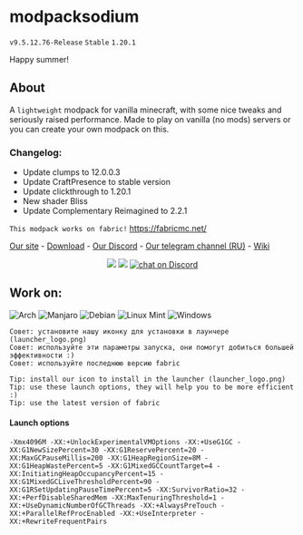 # modpacksodium
```v9.5.12.76-Release```
```Stable``` ```1.20.1```

Happy summer!

## About
A ```lightweight``` modpack for vanilla minecraft, with some nice tweaks and seriously raised performance. Made to play on vanilla (no mods) servers or you can create your own modpack on this.

### Changelog:
- Update clumps to 12.0.0.3
- Update CraftPresence to stable version
- Update clickthrough to 1.20.1
- New shader Bliss
- Update Complementary Reimagined to 2.2.1

```This modpack works on fabric!```
https://fabricmc.net/

[Site]: https://wlorigin.cf/
[Download]: https://wlorigin.cf/downloadmodpack.html
[Discord]: https://discord.gg/UBaauaN
[Telegram]: https://t.me/wlorigin
[Wiki]: https://wiki.wlorigin.cf

[Our site][Site] - [Download][Download] - [Our Discord][Discord] - [Our telegram channel (RU)][Telegram] - [Wiki][Wiki]

<p align="center">
    <a href="https://github.com/badges/shields/graphs/contributors" alt="Contributors">
        <img src="https://img.shields.io/github/contributors/WasteLand-Dev/modpacksodium" /></a>
    <a href="https://github.com/badges/shields/pulse" alt="Activity">
        <img src="https://img.shields.io/github/commit-activity/m/WasteLand-Dev/modpacksodium" /></a>
    <a href="https://discord.gg/UBaauaN">
        <img src="https://img.shields.io/discord/716326875613364277?logo=discord"
            alt="chat on Discord"></a>
</p>

## Work on:
![Arch](https://img.shields.io/badge/Arch%20Linux-1793D1?logo=arch-linux&logoColor=fff&style=for-the-badge)
![Manjaro](https://img.shields.io/badge/Manjaro-35BF5C?style=for-the-badge&logo=Manjaro&logoColor=white)
![Debian](https://img.shields.io/badge/Debian-D70A53?style=for-the-badge&logo=debian&logoColor=white)
![Linux Mint](https://img.shields.io/badge/Linux%20Mint-87CF3E?style=for-the-badge&logo=Linux%20Mint&logoColor=white)
![Windows](https://img.shields.io/badge/Windows-0078D6?style=for-the-badge&logo=windows&logoColor=white)

```
Совет: установите нашу иконку для установки в лаунчере (launcher_logo.png)
Совет: используйте эти параметры запуска, они помогут добиться большей эффективности :)
Совет: используйте последнюю версию fabric
```
```
Tip: install our icon to install in the launcher (launcher_logo.png)
Tip: use these launch options, they will help you to be more efficient :)
Tip: use the latest version of fabric
```

#### Launch options
```
-Xmx4096M -XX:+UnlockExperimentalVMOptions -XX:+UseG1GC -XX:G1NewSizePercent=30 -XX:G1ReservePercent=20 -XX:MaxGCPauseMillis=200 -XX:G1HeapRegionSize=8M -XX:G1HeapWastePercent=5 -XX:G1MixedGCCountTarget=4 -XX:InitiatingHeapOccupancyPercent=15 -XX:G1MixedGCLiveThresholdPercent=90 -XX:G1RSetUpdatingPauseTimePercent=5 -XX:SurvivorRatio=32 -XX:+PerfDisableSharedMem -XX:MaxTenuringThreshold=1 -XX:+UseDynamicNumberOfGCThreads -XX:+AlwaysPreTouch -XX:+ParallelRefProcEnabled -XX:+UseInterpreter -XX:+RewriteFrequentPairs
```
